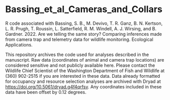 # Bassing_et_al_Cameras_and_Collars
R code associated with Bassing, S. B., M. Devivo, T. R. Ganz, B. N. Kertson, L. R. Prugh, T. Roussin, L. Satterfield, R. M. Windell, A. J. Wirsing, and B. Gardner. 2022. Are we telling the same story? Comparing inferences made from camera trap and telemetry data for wildlife monitoring. Ecological Applications. 

This repository archives the code used for analyses described in the manuscript. Raw data   (coordinates of animal and camera trap locations) are considered sensitive and not publicly available here. Please contact the Wildlife Chief Scientist of the Washington Department of Fish and Wildlife at  (360) 902-2515 if you are interested in these data. Data already  formatted for occupancy and resource selection analyses are archived with Dryad at https://doi.org/10.5061/dryad.g4f4qrfsv. Any coordinates included in these data have been offset by 0.12 degrees.
